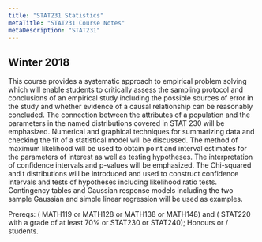 ```yaml
---
title: "STAT231 Statistics"
metaTitle: "STAT231 Course Notes"
metaDescription: "STAT231"
---
```

 Winter 2018
---
This course provides a systematic approach to empirical problem solving which will enable students to critically assess the sampling protocol and conclusions of an empirical study including the possible sources of error in the study and whether evidence of a causal relationship can be reasonably concluded. The connection between the attributes of a population and the parameters in the named distributions covered in STAT 230 will be emphasized. Numerical and graphical techniques for summarizing data and checking the fit of a statistical model will be discussed. The method of maximum likelihood will be used to obtain point and interval estimates for the parameters of interest as well as testing hypotheses. The interpretation of confidence intervals and p-values will be emphasized. The Chi-squared and t distributions will be introduced and used to construct confidence intervals and tests of hypotheses including likelihood ratio tests. Contingency tables and Gaussian response models including the two sample Gaussian and simple linear regression will be used as examples.

Prereqs: ( MATH119 or MATH128 or MATH138 or MATH148) and ( STAT220 with a grade of at least 70% or STAT230 or STAT240); Honours or / students.